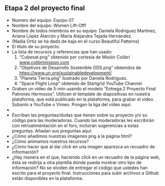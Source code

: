 ## Etapa 2 del proyecto final

- Numero del equipo: Equipo 07
- Nombre del equipo: Women Lift-Off!
- Nombre de todos miembros en su equipo: Daniela Rodriguez Martinez, Ariana López Alarcón y Maria Alejandra Tejada Hernández.
- (Nadia Ortiz se ha dado de baja en el curso Beautiful Patterns)
- El título de su proyecto:
- La lista de recursos y referencias que han usado:
   1) "Cubesat.png" obtenido por cortesía de Misión Colibrí www.colibrimission.com
   2) "Objetivos de Desarrollo Sostenible ODS.png" obtenidos de https://www.un.org/sustainabledevelopment/
   3) "Planeta Tierra.png" ilustrado por Daniela Rodríguez.
   4) "Space Flight Loop" obtenido de Startgrid YouTube Channel.
- Graben un video de 5-min usando el modelo “Entrega 2 Proyecto Final Patrones Hermosos”. Utilicen el template de diapositivas en nuestra plataforma, que está publicado en la plataforma, para grabar el video. Subanlo a YouTube o Vimeo. Pongan la liga del vídeo aquí: 
- 
- Escriban las preguntas/dudas que tienen sobre su proyecto y/o su código para las moderadoras. Cuando las moderadoras les escribirán con retroalimentación en el foro, incluirán sugerencias a estas preguntas. Añadan sus preguntas aquí:
- ¿Cómo añadimos nuestras imágenes png a la página html?
- ¿Cómo animamos nuestros recursos?
- ¿Cómo hacer que al dar click en una imagen aparezca un recuadro de información?
- ¿Hay manera en el que, haciendo click en un recuadro de la página web, ésta se redirija a otra plantilla donde pueda mostrar otro tipo de información?
No se olviden de entregar el código que ustedes han escrito para el proyecto final. Instrucciones para subir archivos a Github están disponibles en la plataforma.
